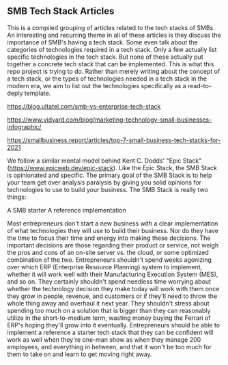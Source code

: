 ## SMB Tech Stack Articles

This is a compiled grouping of articles related to the tech stacks of SMBs. An interesting and recurring theme in all of these articles is they discuss the importance of SMB's having a tech stack. Some even talk about the categories of technologies required in a tech stack. Only a few actually list specific technologies in the tech stack. But none of these actually put together a concrete tech stack that can be implemented. This is what this repo project is trying to do. Rather than merely writing about the concept of a tech stack, or the types of technologies needed in a tech stack in the modern era, we aim to list out the technologies specifically as a read-to-deply template.

https://blog.ultatel.com/smb-vs-enterprise-tech-stack 

https://www.vidyard.com/blog/marketing-technology-small-businesses-infographic/ 

https://smallbusiness.report/articles/top-7-small-business-tech-stacks-for-2021 

We follow a similar mental model behind Kent C. Dodds' "Epic Stack" (https://www.epicweb.dev/epic-stack). Like the Epic Stack, the SMB Stack is opinionated and specific. The primary goal of the SMB Stack is to help your team get over analysis paralysis by giving you solid opinions for technologies to use to build your business. The SMB Stack is really two things:

A SMB starter
A reference implementation

Most entrepreneurs don't start a new business with a clear implementation of what technologies they will use to build their business. Nor do they have the time to focus their time and energy into making these decisions. The important decisions are those regarding their product or service, not weigh the pros and cons of an on-site server vs. the cloud, or some optimized combination of the two. Entrepreneurs shouldn't spend weeks agonizing over which ERP (Enterprise Resource Planning) system to implement, whether it will work well with their Manufacturing Execution System (MES), and so on. They certainly shouldn't spend needless time worrying about whether the technology decision they make today will work with them once they grow in people, revenue, and customers or if they'll need to throw the whole thing away and overhaul it next year. They shouldn't stress about spending too much on a solution that is bigger than they can reasonably utilize in the short-to-medium term, wasting money buying the Ferrari of ERP's hoping they'll grow into it eventually. Entrepreneurs should be able to implement a reference a starter tech stack that they can be confident will work as well when they're one-man show as when they manage 200 employees, and everything in between, and that it won't be too much for them to take on and learn to get moving right away.